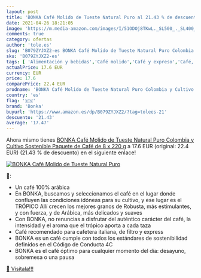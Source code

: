 ```yaml
---
layout: post
title: 'BONKA Café Molido de Tueste Natural Puro al 21.43 % de descuento'
date: 2021-04-26 18:21:05
image: 'https://m.media-amazon.com/images/I/51ODOj8TKwL._SL500_._SL400_.jpg'
comments: true
category: ofertas
author: 'tole.es'
slug: 'B079ZYJXZ2-es BONKA Café Molido de Tueste Natural Puro Colombia y...'
sku: 'B079ZYJXZ2-es'
tags: [ 'Alimentación y bebidas','Café molido','Café y expreso','Café, té y bebidas','bonka','café', ]
actualPrice: 17.6 EUR
currency: EUR
price: 17.6
comparePrice: 22.4 EUR
prodname: 'BONKA Café Molido de Tueste Natural Puro Colombia y Cultivo Sostenible  Paquete de Café de 8 x 220 g'
country: 'es'
flag: '🇪🇸'
brand: 'Bonka'
buyurl: 'https://www.amazon.es/dp/B079ZYJXZ2/?tag=tolees-21'
descuento: '21.43'
average: '17.47'
---
```


Ahora mismo tienes [BONKA Café Molido de Tueste Natural Puro Colombia y Cultivo Sostenible  Paquete de Café de 8 x 220 g](https://www.amazon.es/dp/B079ZYJXZ2/?tag=tolees-21) a 17.6 EUR (original: 22.4 EUR) (21.43 %  de descuento) en el siguiente enlace!

[![BONKA Café Molido de Tueste Natural Puro](https://m.media-amazon.com/images/I/51ODOj8TKwL._SL500_._SL400_.jpg)](https://www.amazon.es/dp/B079ZYJXZ2/?tag=tolees-21)

🔎:

- Un café 100% arábica
- En BONKA, buscamos y seleccionamos el café en el lugar donde confluyen las condiciones idóneas para su cultivo, y ese lugar es el TRÓPICO Allí crecen los mejores granos de Robusta, más estimulantes, y con fuerza, y de Arábica, más delicados y suaves
- Con BONKA, no renuncias a disfrutar del auténtico carácter del café, la intensidad y el aroma que el trópico aporta a cada taza
- Café recomendado para cafetera italiana, de filtro y express
- BONKA es un café cumple con todos los estándares de sostenibilidad definidos en el Código de Conducta 4C
- BONKA es el café óptimo para cualquier momento del día: desayuno, sobremesa o una pausa

[🛒 Visítala!!!](https://www.amazon.es/dp/B079ZYJXZ2/?tag=tolees-21)
